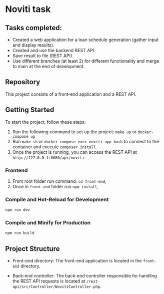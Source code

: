 # Noviti task

## Tasks completed:

- Created a web application for a loan schedule generation (gather input and display results).
- Created and use the backend REST API.
- Save result to file (REST API).
- Use different branches (at least 2) for different functionality and merge to main at the end of development.

## Repository

This project consists of a front-end application and a REST API.

## Getting Started

To start the project, follow these steps:

1. Run the following command to set up the project: `make up` or `docker-compose up`
2. Run `make sh` or `docker compose exec noviti-app bash` to connect to the container and execute `composer install`
3. Once the project is running, you can access the REST API at `http://127.0.0.1:8080/api/noviti`.

### Frontend

1. From root folder run command: `cd front-end`,
2. Once in `front-end` folder run `npm install`,

### Compile and Hot-Reload for Development

```sh
npm run dev
```

### Compile and Minify for Production

```sh
npm run build
```

## Project Structure

- Front-end directory: The front-end application is located in the `front-end` directory.

- Back-end controller: The back-end controller responsible for handling the REST API requests is located at `/rest-api/src/Controller/NovitiController.php`.


